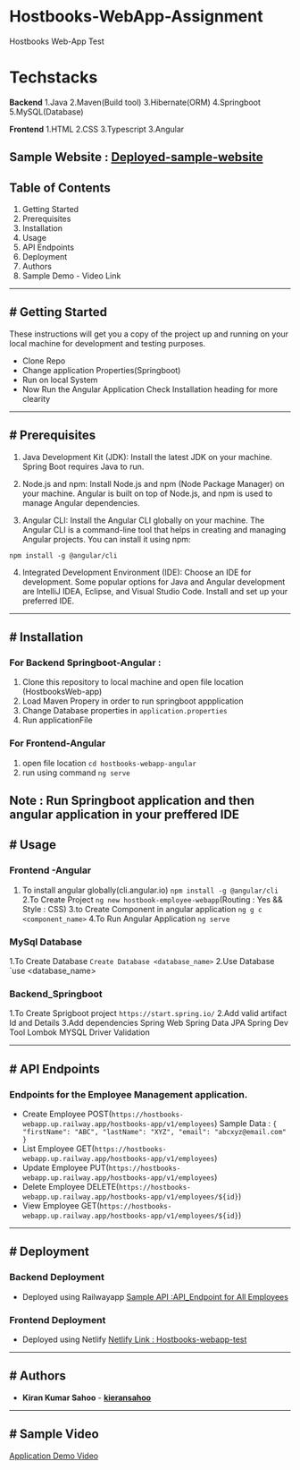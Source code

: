 # Hostbooks-WebApp-Assignment
Hostbooks Web-App Test

# Techstacks 
**Backend**
1.Java
2.Maven(Build tool)
3.Hibernate(ORM)
4.Springboot
5.MySQL(Database)

**Frontend**
1.HTML
2.CSS
3.Typescript
3.Angular

Sample Website : [Deployed-sample-website](https://hostbooks-webapp-test.netlify.app/)
---

## Table of Contents

1. Getting Started
2. Prerequisites
3. Installation
4. Usage
5. API Endpoints
6. Deployment
8. Authors
9. Sample Demo - Video Link

---

## # Getting Started

These instructions will get you a copy of the project up and running on your local machine for development and testing purposes.
- Clone Repo
- Change application Properties(Springboot)
- Run on local System
- Now Run the Angular Application
Check Installation heading for more clearity 

---

## # Prerequisites

1. Java Development Kit (JDK): Install the latest JDK on your machine. Spring Boot requires Java to run.

2. Node.js and npm: Install Node.js and npm (Node Package Manager) on your machine. Angular is built on top of Node.js, and npm is used to manage Angular dependencies.

3. Angular CLI: Install the Angular CLI globally on your machine. The Angular CLI is a command-line tool that helps in creating and managing Angular projects. You can install it using npm:

`npm install -g @angular/cli`

4. Integrated Development Environment (IDE): Choose an IDE for development. Some popular options for Java and Angular development are IntelliJ IDEA, Eclipse, and Visual Studio Code. Install and set up your preferred IDE.


---

##  # Installation

### For Backend Springboot-Angular :
1) Clone this repository to local machine and open file location (HostbooksWeb-app)
2) Load Maven Propery in order to run springboot appplication 
3) Change Database properties in `application.properties`
4) Run applicationFile 

### For Frontend-Angular
1. open file location `cd hostbooks-webapp-angular`
2. run using command `ng serve`
   
Note : Run Springboot application and then angular application in your preffered IDE
---

##  # Usage

### Frontend -Angular
1. To install angular globally(cli.angular.io)
   ```npm install -g @angular/cli```
2.To Create Project 
    `ng new hostbook-employee-webapp`(Routing : Yes && Style : CSS)
3.to Create Component in angular application
    `ng g c <component_name>`
4.To Run Angular Application 
    `ng serve`

### MySql Database
1.To Create Database 
    `Create Database <database_name>`
2.Use Database
    `use <database_name>

### Backend_Springboot 
1.To Create Sprigboot project
    `https://start.spring.io/`
2.Add valid artifact Id and Details
3.Add dependencies
    Spring Web
    Spring Data JPA
    Spring Dev Tool 
    Lombok
    MYSQL Driver
    Validation

---

##  # API Endpoints

### Endpoints for the Employee Management application.

- Create Employee POST(`https://hostbooks-webapp.up.railway.app/hostbooks-app/v1/employees`)
    Sample Data :
        ```{
            "firstName": "ABC",
            "lastName": "XYZ",
            "email": "abcxyz@email.com"
        }```
- List Employee GET(`https://hostbooks-webapp.up.railway.app/hostbooks-app/v1/employees`)
- Update Employee PUT(`https://hostbooks-webapp.up.railway.app/hostbooks-app/v1/employees`)
- Delete Employee DELETE(`https://hostbooks-webapp.up.railway.app/hostbooks-app/v1/employees/${id}`)
- View Employee GET(`https://hostbooks-webapp.up.railway.app/hostbooks-app/v1/employees/${id}`)


---

##  # Deployment

### Backend Deployment 
   - Deployed using Railwayapp
      [Sample API :API_Endpoint for All Employees](https://hostbooks-webapp.up.railway.app/hostbooks-app/v1/employees)
### Frontend Deployment
   - Deployed using Netlify
     [Netlify Link : Hostbooks-webapp-test](https://hostbooks-webapp-test.netlify.app/)

---

##  # Authors

- **Kiran Kumar Sahoo** - **[kieransahoo](https://github.com/kieransahoo)**

---
##  # Sample Video


[Application Demo Video](https://drive.google.com/file/d/1f8-i_zbozl-2WK9p4t3fAtgykhDC4M8j/view?usp=sharing)





